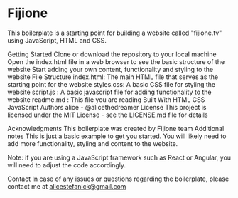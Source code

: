 # Fijione
This boilerplate is a starting point for building a website called "fijione.tv" using JavaScript, HTML and CSS.

Getting Started
Clone or download the repository to your local machine
Open the index.html file in a web browser to see the basic structure of the website
Start adding your own content, functionality and styling to the website
File Structure
index.html: The main HTML file that serves as the starting point for the website
styles.css: A basic CSS file for styling the website
script.js : A basic javascript file for adding functionality to the website
readme.md : This file you are reading
Built With
HTML
CSS
JavaScript
Authors
alice - @alicethedreamer
License
This project is licensed under the MIT License - see the LICENSE.md file for details

Acknowledgments
This boilerplate was created by Fijione team
Additional notes
This is just a basic example to get you started. You will likely need to add more functionality, styling and content to the website.

Note: if you are using a JavaScript framework such as React or Angular, you will need to adjust the code accordingly.

Contact
In case of any issues or questions regarding the boilerplate, please contact me at alicestefanick@gmail.com
